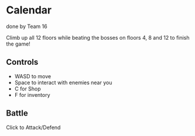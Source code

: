 Calendar
============
done by Team 16


Climb up all 12 floors while beating the bosses on floors 4, 8 and 12 to finish the game!


Controls
-------------
- WASD to move
- Space to interact with enemies near you
- C for Shop
- F for inventory

Battle
-------------
Click to Attack/Defend

